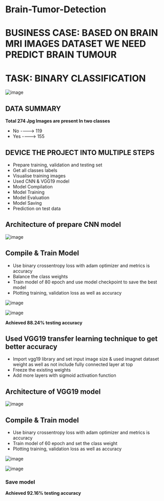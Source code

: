 # Brain-Tumor-Detection

# BUSINESS CASE: BASED ON BRAIN MRI IMAGES DATASET WE NEED PREDICT BRAIN TUMOUR

# TASK: BINARY CLASSIFICATION

![image](https://user-images.githubusercontent.com/101791322/211158791-5a7192c2-78c1-40dc-a73f-8e0e955645fa.png)

## DATA SUMMARY
**Total 274 Jpg Images are present In two classes**
- No ----> 119
- Yes ----> 155


## DEVICE THE PROJECT INTO MULTIPLE STEPS
- Prepare training, validation and testing set
- Get all classes labels
- Visualise training images
- Used CNN & VGG19 model
- Model Compilation
- Model Training
- Model Evaluation
- Model Saving
- Prediction on test data

## Architecture of prepare CNN model

![image](https://user-images.githubusercontent.com/101791322/211158933-250dbc14-3663-4d2a-a7f4-9bc1fb405020.png)


## Compile & Train Model
* Use binary crossentropy loss with adam optimizer and metrics is accuracy
* Balance the class weights
* Train model of 80 epoch and use model checkpoint to save the best model
* Plotting training, validation loss as well as accuracy

![image](https://user-images.githubusercontent.com/101791322/211159015-5384a333-3d52-40a9-9b8f-30f39de8a0a7.png)

![image](https://user-images.githubusercontent.com/101791322/211159542-2476910a-1d86-4364-9a86-2dc448b0ecbc.png)


**Achieved 88.24% testing accuracy**



## Used VGG19 transfer learning technique to get better accuracy

- Import vgg19 library and set input image size & used imagnet dataset weight as well as not include fully connected layer at top
- Freeze the existing weights
- Add more layers with sigmoid activation function

## Architecture of VGG19 model

![image](https://user-images.githubusercontent.com/101791322/211159374-bd5f5fb7-b10a-45d6-af46-5383a6c86872.png)


## Compile & Train model

* Use binary crossentropy loss with adam optimizer and metrics is accuracy
* Train model of 60 epoch and set the class weight
* Plotting training, validation loss as well as accuracy

![image](https://user-images.githubusercontent.com/101791322/211159525-175a952d-87b2-44ac-a21a-ff7d0ae21282.png)

![image](https://user-images.githubusercontent.com/101791322/211159443-7d0059d2-032c-4b61-b3c7-5b47061af787.png)

### Save model

**Achieved 92.16% testing accuracy**


